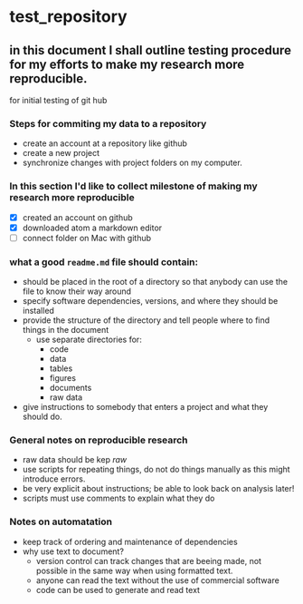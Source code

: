 # test_repository
## in this document I shall outline testing procedure for my efforts to make my research more reproducible.
for initial testing of git hub

### Steps for commiting my data to a repository
- create an account at a repository like github
- create a new project
- synchronize changes with project folders on my computer.

### In this section I'd like to collect milestone of making my research more reproducible
- [x] created an account on github
- [x] downloaded atom a markdown editor
- [ ] connect folder on Mac with github

### what a good `readme.md` file should contain:
- should be placed in the root of a directory so that anybody can use the file to know their way around
- specify software dependencies, versions, and where they should be installed
- provide the structure of the directory and tell people where to find things in the document
  - use separate directories for:
    - code
    - data
    - tables
    - figures
    - documents
    - raw data  
- give instructions to somebody that enters a project and what they should do.

### General notes on reproducible research
- raw data should be kep *raw*
- use scripts for repeating things, do not do things manually as this might introduce errors.
- be very explicit about instructions; be able to look back on analysis later!
- scripts must use comments to explain what they do

### Notes on automatation
- keep track of ordering and maintenance of dependencies
- why use text to document?
  - version control can track changes that are beeing made, not possible in the same way when using formatted text.
  - anyone can read the text without the use of commercial software
  - code can be used to generate and read text
